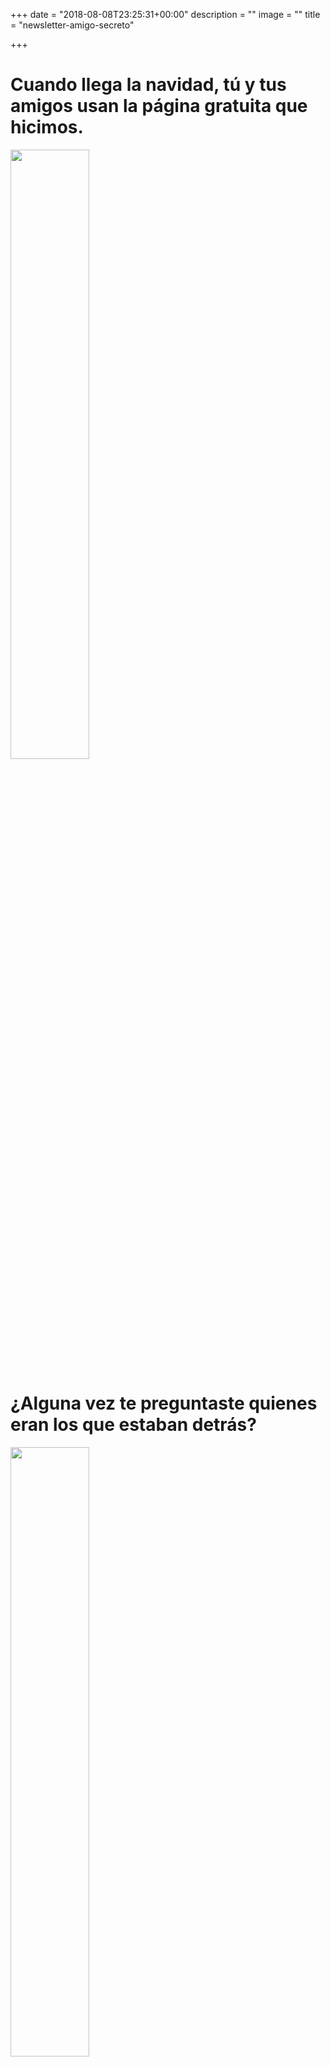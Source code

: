 +++
date = "2018-08-08T23:25:31+00:00"
description = ""
image = ""
title = "newsletter-amigo-secreto"

+++
<h1>Cuando llega la navidad, tú y tus amigos usan la página gratuita que hicimos.</h1>

<img src="/uploads/Screen Shot 2018-08-08 at 4.26.13 PM.png" style="width:50%;height: auto;"/>

<h1>¿Alguna vez te preguntaste quienes eran los que estaban detrás?</h1>

<img src="/uploads/Screen Shot 2018-08-08 at 4.29.22 PM.png" style="width:50%;height: auto;"/>

<h1>Apenas salimos de la universidad decidimos formar una empresa juntos.</h1>

<h1>Nos fue mal al principio, queríamos hacer un Spotify</h1>

<img src="/uploads/Screen Shot 2018-08-08 at 4.30.49 PM.png" style="width:50%;height: auto;"/>

<h1>Pero terminamos haciendo una empresa de comidas a domicilio que más o menos resultó.</h1>

<img src="/uploads/Screen Shot 2018-08-08 at 4.40.04 PM.png" style="width:50%;height: auto;"/>

<h1>Entonces tuvimos un golpe de suerte.</h1>

<img src="/uploads/Screen Shot 2018-08-08 at 4.38.49 PM.png" style="width:50%;height: auto;"/>

<h1>Luego pasó el tiempo y conocimos los Bitcoins, compramos Bitcoins, nos encantaron los Bitcoins.</h1>

<img src="/uploads/bitcoin.jpg" style="width:50%;height: auto;"/>

<h1>En eso conocimos a Guille Torrealba</h1>

<img src="/uploads/Screen Shot 2018-08-08 at 4.43.43 PM.png" style="width:50%;height: auto;"/>

<h1>y con él construimos una página para comprar y vender Bitcoins.</h1>

<h1>Al principio tenía un nombre muy feo, pero le cambiamos el nombre a Buda.com</h1>

<img src="/uploads/Screen Shot 2018-08-08 at 4.46.12 PM.png" style="width:50%;height: auto;"/>

<h1>Buda creció y siguió pasando el tiempo. Un día nos juntamos con Andrés,Omar y Pedro.</h1>

<img src="/uploads/3.jpg" style="width:50%;height: auto;"/>

<h1>Ellos querían hacer algo para que las personas comunes y corrientes pudieran invertir su plata de manera inteligente y online.</h1>

<img src="/uploads/Screen Shot 2018-08-08 at 4.57.38 PM.png" style="width:50%;height: auto;"/>

<h1>Creamos Fintual y tuvimos que pedir una licencia que se demoró harto tiempo en aprobar.</h1>

<img src="/uploads/Screen Shot 2018-08-08 at 4.49.40 PM.png" style="width:50%;height: auto;"/>

<h1>Y entonces quedamos en Y-Combinator, que es un programa de Silicon Valley muy choro para emprendedores</h1>

<img src="/uploads/Screen Shot 2018-08-08 at 4.51.15 PM.png" style="width:50%;height: auto;"/>

<h1>Ahora cumplimos 10 años juntos y todos los años nos preocupamos de que SorteoAmigoSecreto.com siga siempre arriba, junto a ti ya son más de 2 millones de usuarios los que la usan cada navidad!</h1>

<h1>Un abrazo y feliz no navidad!</h1>